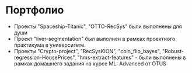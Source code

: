 # Портфолио
- Проекты "Spaceship-Titanic", "OTTO-RecSys" были выполнены для души
- Проект "liver-segmentation" был выполнен в рамках проектного практикума в университете.
- Проекты "Crypto-project", "RecSysKION", "coin_flip_bayes", "Robust-regression-HousePrices", "hms-extract-features" - были выполнены в рамках домашнего задания на курсе ML: Advanced от OTUS
